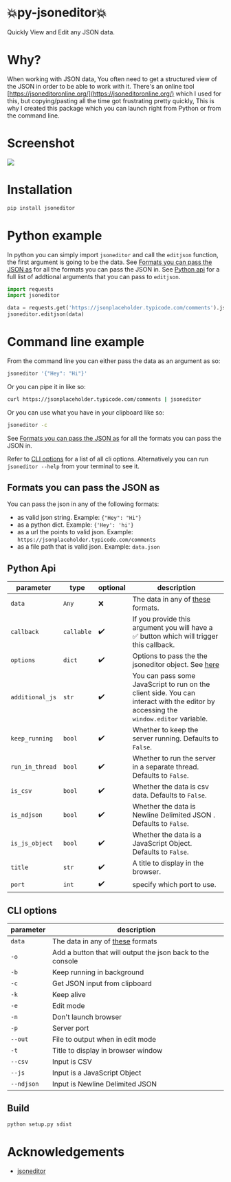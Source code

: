 # 💥py-jsoneditor💥
Quickly View and Edit any JSON data.


# Why?

When working with JSON data, You often need to get a structured view of the JSON in order to be able to work with it. There's an online tool [https://jsoneditoronline.org/](https://jsoneditoronline.org/) which I used for this, but copying/pasting all the time got frustrating pretty quickly, This is why I created this package which you can launch right from Python or from the command line.


# Screenshot

![](https://res.cloudinary.com/dermasmid/image/upload/v1624745064/Screenshot_from_2021-06-27_01-02-58_qymcrb.png)


# Installation

```bash
pip install jsoneditor
```


# Python example

In python you can simply import `jsoneditor` and call the `editjson` function, the first argument is going to be the data. See [Formats you can pass the JSON as](#formats-you-can-pass-the-json-as) for all the formats you can pass the JSON in. See [Python api](#python-api) for a full list of addtional arguments that you can pass to `editjson`.
```python
import requests
import jsoneditor

data = requests.get('https://jsonplaceholder.typicode.com/comments').json()
jsoneditor.editjson(data)
```


# Command line example

From the command line you can either pass the data as an argument as so:
```bash
jsoneditor '{"Hey": "Hi"}'
```
Or you can pipe it in like so:
```bash
curl https://jsonplaceholder.typicode.com/comments | jsoneditor
```
Or you can use what you have in your clipboard like so:
```bash
jsoneditor -c
```
See [Formats you can pass the JSON as](#formats-you-can-pass-the-json-as) for all the formats you can pass the JSON in.

Refer to [CLI options](#cli-options) for a list of all cli options. Alternatively you can run `jsoneditor --help` from your terminal to see it.


## <a></a>Formats you can pass the JSON as

You can pass the json in any of the following formats:
* as valid json string. Example: `{"Hey": "Hi"}`
* as a python dict. Example: `{'Hey': 'hi'}`
* as a url the points to valid json. Example: `https://jsonplaceholder.typicode.com/comments`
* as a file path that is valid json. Example: `data.json`


## <a></a>Python Api

| parameter | type    | optional  |description                                                                  |
| --------- | ------- | -------- |-----------------------------------------------------------------------------|
| `data`    | `Any`     | ❌ |  The data in any of [these](#formats-you-can-pass-the-json-as) formats.       |
| `callback`| `callable`| ✔️ |  If you provide this argument you will have a ✅ button which will trigger this callback.|
| `options` | `dict`    | ✔️ | Options to pass the the jsoneditor object. See [here](https://github.com/josdejong/jsoneditor/blob/master/docs/api.md#configuration-options)|
| `additional_js`| `str`| ✔️ |  You can pass some JavaScript to run on the client side. You can interact with the editor by accessing the `window.editor` variable.|
| `keep_running`| `bool` | ✔️ | Whether to keep the server running. Defaults to `False`.                 |
| `run_in_thread`| `bool` | ✔️ | Whether to run the server in a separate thread. Defaults to `False`.    |
| `is_csv`| `bool` | ✔️ | Whether the data is csv data. Defaults to `False`.                             |
| `is_ndjson`| `bool` | ✔️ | Whether the data is Newline Delimited JSON  . Defaults to `False`.          |
| `is_js_object`| `bool` | ✔️ | Whether the data is a JavaScript Object. Defaults to `False`.            |
| `title`| `str` | ✔️ | A title to display in the browser.                                               |
| `port`| `int` | ✔️ | specify which port to use.                                                        |


## <a></a>CLI options

| parameter | description                                                           |
| --------- | ----------------------------------------------------------------------|
| `data`    | The data in any of [these](#formats-you-can-pass-the-json-as) formats |
| `-o`      | Add a button that will output the json back to the console            |
| `-b`      | Keep running in background                                            |
| `-c`      | Get JSON input from clipboard                                         |
| `-k`      | Keep alive                                                            |
| `-e`      | Edit mode                                                             |
| `-n`      | Don't launch browser                                                  |
| `-p`      | Server port                                                           |
| `--out`   | File to output when in edit mode                                      |
| `-t`      | Title to display in browser window                                    |
| `--csv`   | Input is CSV                                                          |
| `--js`    | Input is a JavaScript Object                                          |
| `--ndjson`| Input is Newline Delimited JSON                                       |


## Build

```bash
python setup.py sdist
```

# Acknowledgements

* [jsoneditor](https://github.com/josdejong/jsoneditor)

